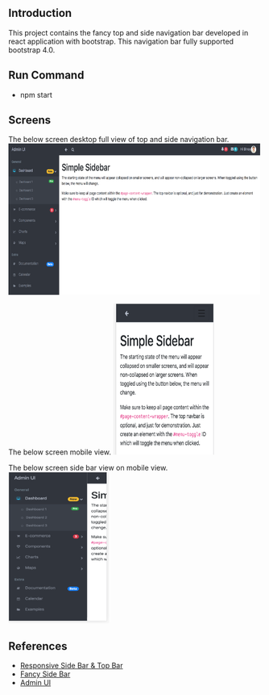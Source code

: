 ## Introduction
This project contains the fancy top and side navigation bar developed in react application with bootstrap. This navigation bar fully supported bootstrap 4.0.
## Run Command

* npm start

## Screens
The below screen desktop full view of top and side navigation bar.
<img src="docs/images/main.png" width="500" height="300" />


The below screen mobile view.
<img src="docs/images/mobile-responsive.png" width="200" height="300" />


The below screen side bar view on mobile view.
<img src="docs/images/mobile-responsive-side.png" width="200" height="300" />


## References
* [Responsive Side Bar & Top Bar](https://startbootstrap.com/templates/simple-sidebar/)
* [Fancy Side Bar](https://bootsnipp.com/snippets/Q0dAX)
* [Admin UI](https://getbootstrapadmin.com/remark/iconbar/pages/email-articles.html)
